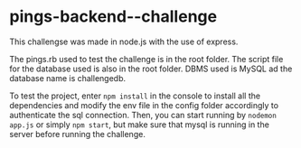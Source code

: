 # pings-backend--challenge

This challengse was made in node.js with the use of express.

The pings.rb used to test the challenge is in the root folder. 
The script file for the database used is also in the root folder.
DBMS used is MySQL ad the database name is challengedb.

To test the project, 
  enter `npm install` in the console to install all the dependencies
  and modify the env file in the config folder accordingly to authenticate the sql connection. Then, you can start running by ``nodemon app.js`` or simply ``npm start``, but make sure that mysql is running in the server before running the challenge.
